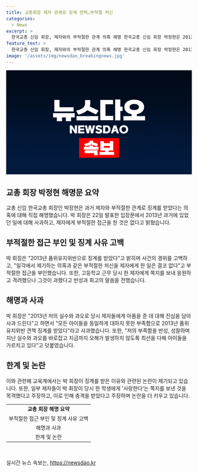 ```yaml
---
title: 교총회장 제자 관계로 징계 전력…부적절 처신
categories:
  - News
excerpt: >
  한국교총 신임 회장, 제자와의 부적절한 관계 의혹 해명 한국교총 신임 회장 박정현은 2013년 제자들에게 징계를 받은 후 해명문을 통해 과거의 부족함으로 인한 실수와 과오에 대해 진심으로 사과한다며 논란에 대응했다. 2013년 인천의 고등학교에서 담임을 맡았던 박 회장은 견책 조치를 받고 전근했으며, 일부 제자들은 부적절한 행동을 주장했지만 이를 부인했다. 또한, 교총 회장 선거 과정에서도 해당 의혹이 제기되었으나 부인되었다.
feature_text: >
  한국교총 신임 회장, 제자와의 부적절한 관계 의혹 해명 한국교총 신임 회장 박정현은 2013년 제자들에게 징계를 받은 후 해명문을 통해 과거의 부족함으로 인한 실수와 과오에 대해 진심으로 사과한다며 논란에 대응했다. 2013년 인천의 고등학교에서 담임을 맡았던 박 회장은 견책 조치를 받고 전근했으며, 일부 제자들은 부적절한 행동을 주장했지만 이를 부인했다. 또한, 교총 회장 선거 과정에서도 해당 의혹이 제기되었으나 부인되었다.
image: '/assets/img/newsdao_breakingnews.jpg'
---
```


<p><img src="/assets/img/newsdao_breakingnews.jpg" alt="pcversion 속보" /></p>

<h2 data-ke-size="size26">교총 회장 박정현 해명문 요약</h2>

<p data-ke-size="size16">교총 신임 한국교총 회장인 박정현은 과거 제자와 부적절한 관계로 징계를 받았다는 의혹에 대해 직접 해명했습니다. 박 회장은 22일 발표한 입장문에서 2013년 과거에 있었던 일에 대해 사과하고, 제자에게 부적절한 접근을 한 것은 없다고 밝혔습니다.</p>

<h2 data-ke-size="size26">부적절한 접근 부인 및 징계 사유 고백</h2>

<p data-ke-size="size16">박 회장은 "2013년 품위유지위반으로 징계를 받았다"고 밝히며 사건의 경위를 고백하고, "일각에서 제기하는 의혹과 같은 부적절한 처신을 제자에게 한 일은 결코 없다"고 부적절한 접근을 부인했습니다. 또한, 고등학교 근무 당시 한 제자에게 쪽지를 보내 응원하고 격려했으나 그것이 과했다고 반성과 회고의 말씀을 전했습니다.</p>

<h2 data-ke-size="size26">해명과 사과</h2>

<p data-ke-size="size16">박 회장은 "2013년 저의 실수와 과오로 당시 제자들에게 아픔을 준 데 대해 진심을 담아 사과 드린다"고 하면서 "모든 아이들을 동일하게 대하지 못한 부족함으로 2013년 품위유지위반 견책 징계를 받았다"라고 사과했습니다. 또한, "저의 부족함을 반성, 성찰하며 지난 실수와 과오를 바로잡고 지금까지 오해가 발생하지 않도록 최선을 다해 아이들을 가르치고 있다"고 덧붙였습니다.</p>

<h2 data-ke-size="size26">한계 및 논란</h2>

<p data-ke-size="size16">이와 관련해 교육계에서는 박 회장이 징계를 받은 이유와 관련된 논란이 제기되고 있습니다. 또한, 일부 제자들이 박 회장이 당시 한 학생에게 '사랑한다'는 쪽지를 보낸 것을 목격했다고 주장하고, 이로 인해 충격을 받았다고 주장하며 논란을 더 키우고 있습니다.</p>

<table>
    <tbody>
        <tr>
            <td style="text-align: center; height: 17px;"><b>교총 회장 해명 요약</b></td>
        </tr>
        <tr>
            <td style="text-align: center; height: 17px;">부적절한 접근 부인 및 징계 사유 고백</td>
        </tr>
        <tr>
            <td style="text-align: center; height: 17px;">해명과 사과</td>
        </tr>
        <tr>
            <td style="text-align: center; height: 17px;">한계 및 논란</td>
        </tr>
    </tbody>
</table>

<p data-ke-size="size16">&nbsp;</p>
실시간 뉴스 속보는, <a href="https://newsdao.kr" rel="dofollow">https://newsdao.kr</a>


